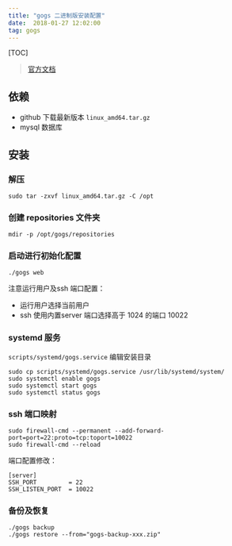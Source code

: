 ```yaml
---
title: "gogs 二进制版安装配置"
date:  2018-01-27 12:02:00
tag: gogs
---
```

[TOC]
> [官方文档](https://gogs.io/docs/installation/install_from_binary)

## 依赖
- github 下载最新版本 `linux_amd64.tar.gz`
- mysql 数据库

## 安装
### 解压
```
sudo tar -zxvf linux_amd64.tar.gz -C /opt
```

### 创建 repositories 文件夹
```
mdir -p /opt/gogs/repositories
```

### 启动进行初始化配置
```
./gogs web
```

注意运行用户及ssh 端口配置：
- 运行用户选择当前用户
- ssh 使用内置server 端口选择高于 1024 的端口 10022


### systemd 服务
`scripts/systemd/gogs.service` 编辑安装目录
```
sudo cp scripts/systemd/gogs.service /usr/lib/systemd/system/
sudo systemctl enable gogs
sudo systemctl start gogs
sudo systemctl status gogs
```

### ssh 端口映射
```
sudo firewall-cmd --permanent --add-forward-port=port=22:proto=tcp:toport=10022
sudo firewall-cmd --reload
```

端口配置修改：
```
[server]
SSH_PORT         = 22
SSH_LISTEN_PORT  = 10022
```

### 备份及恢复
```
./gogs backup
./gogs restore --from="gogs-backup-xxx.zip"
```